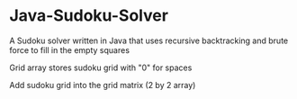 # Java-Sudoku-Solver
A Sudoku solver written in Java that uses recursive backtracking and brute force to fill in the empty squares

Grid array stores sudoku grid with "0" for spaces

Add sudoku grid into the grid matrix (2 by 2 array)


